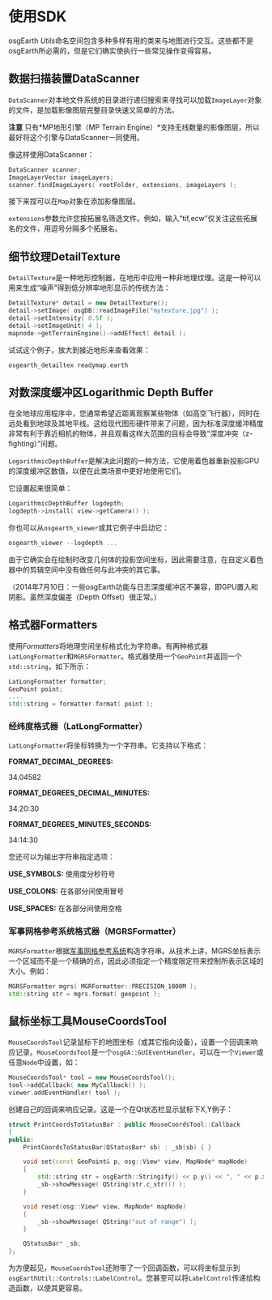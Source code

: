 # 使用SDK
osgEarth *Utils*命名空间包含多种多样有用的类来与地图进行交互。这些都不是osgEarth所必需的，但是它们确实使执行一些常见操作变得容易。

## 数据扫描装置DataScanner
`DataScanner`对本地文件系统的目录进行递归搜索来寻找可以加载`ImageLayer`对象的文件，是加载影像图层完整目录快速又简单的方法。

**注意** 只有*MP地形引擎（MP Terrain Engine）*支持无线数量的影像图层，所以最好将这个引擎与DataScanner一同使用。

像这样使用DataScanner：
```C++
DataScanner scanner;
ImageLayerVector imageLayers;
scanner.findImageLayers( rootFolder, extensions, imageLayers );
```
接下来捏可以在`Map`对象在添加影像图层。

`extensions`参数允许您按拓展名筛选文件。例如，输入“tif,ecw”仅关注这些拓展名的文件，用逗号分隔多个拓展名。

## 细节纹理DetailTexture
`DetailTexture`是一种地形控制器，在地形中应用一种非地理纹理。这是一种可以用来生成“噪声”得到低分辨率地形显示的传统方法：
```C++
DetailTexture* detail = new DetailTexture();
detail->setImage( osgDB::readImageFile("mytexture.jpg") );
detail->setIntensity( 0.5f );
detail->setImageUnit( 4 );
mapnode->getTerrainEngine()->addEffect( detail );
```
试试这个例子，放大到接近地形来查看效果：
```C++
osgearth_detailtex readymap.earth
```
## 对数深度缓冲区Logarithmic Depth Buffer
在全地球应用程序中，您通常希望近距离观察某些物体（如高空飞行器），同时在远处看到地球及其地平线。这给现代图形硬件带来了问题，因为标准深度缓冲精度非常有利于靠近相机的物体，并且观看这样大范围的目标会导致“深度冲突（z-fighting）”问题。

`LogarithmicDepthBuffer`是解决此问题的一种方法，它使用着色器重新投影GPU的深度缓冲区数值，以便在此类场景中更好地使用它们。

它设置起来很简单：
```C++
LogarithmicDepthBuffer logdepth;
logdepth->install( view->getCamera() );
```
你也可以从`osgearth_viewer`或其它例子中启动它：
```C++
osgearth_viewer --logdepth ...
```
由于它确实会在绘制时改变几何体的投影空间坐标，因此需要注意，在自定义着色器中的剪辑空间中没有做任何与此冲突的其它事。

（2014年7月10日：一些osgEarth功能与日志深度缓冲区不兼容，即GPU置入和阴影。虽然深度偏差（Depth Offset）很正常。）

## 格式器Formatters
使用*Formatters*将地理空间坐标格式化为字符串。有两种格式器`LatLongFormatter`和`MGRSFormatter`。格式器使用一个`GeoPoint`并返回一个`std::string`，如下所示：
```C++
LatLongFormatter formatter;
GeoPoint point;
....
std::string = formatter.format( point );
```
### 经纬度格式器（LatLongFormatter）
`LatLongFormatter`将坐标转换为一个字符串。它支持以下格式：

**FORMAT_DECIMAL_DEGREES:**

  34.04582 

**FORMAT_DEGREES_DECIMAL_MINUTES:**

  34.20:30 

**FORMAT_DEGREES_MINUTES_SECONDS:**

  34:14:30 

您还可以为输出字符串指定选项：

**USE_SYMBOLS:** 使用度分秒符号

**USE_COLONS:** 在各部分间使用冒号

**USE_SPACES:** 在各部分间使用空格

### 军事网格参考系统格式器（MGRSFormatter）
`MGRSFormatter`根据[军事网格参考系统](https://en.wikipedia.org/wiki/Military_Grid_Reference_System)构造字符串。从技术上讲，MGRS坐标表示一个区域而不是一个精确的点，因此必须指定一个精度限定符来控制所表示区域的大小。例如：
```C++
MGRSFormatter mgrs( MGRFormatter::PRECISION_1000M );
std::string str = mgrs.format( geopoint );
```
## 鼠标坐标工具MouseCoordsTool
`MouseCoordsTool`记录鼠标下的地图坐标（或其它指向设备），设置一个回调来响应记录。`MouseCoordsTool`是一个`osgGA::GUIEventHandler`，可以在一个`Viewer`或任意`Node`中设置，如：
```C++
MouseCoordsTool* tool = new MouseCoordsTool();
tool->addCallback( new MyCallback() );
viewer.addEventHandler( tool );
```
创建自己的回调来响应记录。这是一个在Qt状态栏显示鼠标下X,Y例子：
```C++
struct PrintCoordsToStatusBar : public MouseCoordsTool::Callback
{
public:
    PrintCoordsToStatusBar(QStatusBar* sb) : _sb(sb) { }

    void set(const GeoPoint& p, osg::View* view, MapNode* mapNode)
    {
        std::string str = osgEarth::Stringify() << p.y() << ", " << p.x();
        _sb->showMessage( QString(str.c_str()) );
    }

    void reset(osg::View* view, MapNode* mapNode)
    {
        _sb->showMessage( QString("out of range") );
    }

    QStatusBar* _sb;
};
```
为方便起见，`MouseCoordsTool`还附带了一个回调函数，可以将坐标显示到`osgEarthUtil::Controls::LabelControl`。您甚至可以将`LabelControl`传递给构造函数，以使其更容易。


